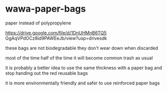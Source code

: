 # wawa-paper-bags
paper instead of polypropylene


https://drive.google.com/file/d/1DnUHMnB6TQ5 GgAqVPdOCz8id9PAWEeJb/view?usp=drivesdk

these bags are not biodegradable they don't wear down when discarded

most of the time half of the time it will become common trash as usual

it is probably a better idea to use the same thickness with a paper bag and stop handing out the red reusable bags

it is more environmentally friendly and safer to use reinforced paper bags

